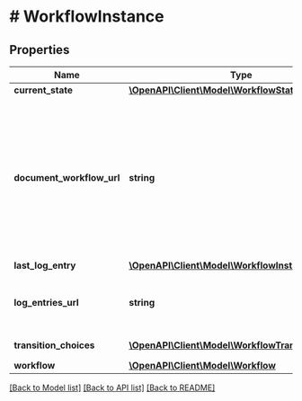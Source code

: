 # # WorkflowInstance

## Properties

Name | Type | Description | Notes
------------ | ------------- | ------------- | -------------
**current_state** | [**\OpenAPI\Client\Model\WorkflowState**](WorkflowState.md) |  | [optional] 
**document_workflow_url** | **string** | API URL pointing to a workflow in relation to the document to which it is attached. This URL is different than the canonical workflow URL. | [optional] [readonly] 
**last_log_entry** | [**\OpenAPI\Client\Model\WorkflowInstanceLogEntry**](WorkflowInstanceLogEntry.md) |  | [optional] 
**log_entries_url** | **string** | A link to the entire history of this workflow. | [optional] [readonly] 
**transition_choices** | [**\OpenAPI\Client\Model\WorkflowTransition[]**](WorkflowTransition.md) |  | [optional] [readonly] 
**workflow** | [**\OpenAPI\Client\Model\Workflow**](Workflow.md) |  | [optional] 

[[Back to Model list]](../../README.md#documentation-for-models) [[Back to API list]](../../README.md#documentation-for-api-endpoints) [[Back to README]](../../README.md)


